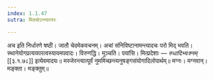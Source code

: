 ```yaml
---
index: 1.1.47
sutra: मिदचोऽन्त्यात्परः

---
```

अच इति निर्धारणे षष्ठी। जातौ चेदमेकवचनम्। अचां संनिविष्टानामन्त्यादचः परो मिद् भवति। स्थानेयोगप्रत्ययपरत्वस्यायमपवादः। विरुणद्धि। मुञ्चति। पयांसि। मित्प्रदेशाः — _रुधादिभ्यःश्नम्_ [[३.१.७८]] इत्येवमादयः॥ मस्जेरन्त्यात्पूर्वं नुममिच्छन्त्यनुषङ्गसंयोगादिलोपार्थम्॥ मग्नः। मग्नवान्। मङ्क्ता। मङ्क्तुम्॥